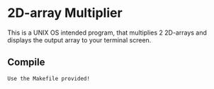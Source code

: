 # 2D-array Multiplier

This is a UNIX OS intended program, that multiplies 2 2D-arrays and displays the output array to your terminal screen.

## Compile
    Use the Makefile provided!